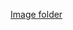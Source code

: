 [Image folder](https://photos.google.com/share/AF1QipOxNtrarWsl_DR4X-UqxA8w3WdvfAm37GAjQgNDDeJL8LFzQErUs88QxsznuhJg2g?key=TFd3OHVMLXgzUmJpbzU4Q3RNVllTNUJySDZJQXdB)

